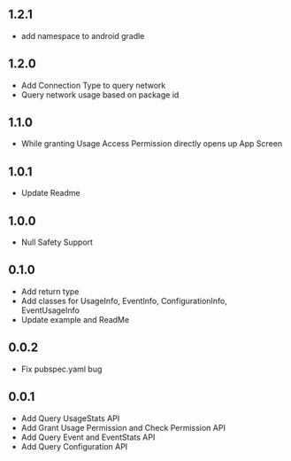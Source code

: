 ## 1.2.1
* add namespace to android gradle

## 1.2.0
* Add Connection Type to query network
* Query network usage based on package id


## 1.1.0
* While granting Usage Access Permission directly opens up App Screen


## 1.0.1
* Update Readme

## 1.0.0
* Null Safety Support

## 0.1.0
* Add return type
* Add classes for UsageInfo, EventInfo, ConfigurationInfo, EventUsageInfo
* Update example and ReadMe

## 0.0.2
* Fix pubspec.yaml bug

## 0.0.1

* Add Query UsageStats API
* Add Grant Usage Permission and Check Permission API
* Add Query Event and EventStats API
* Add Query Configuration API

